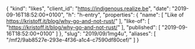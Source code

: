 {
  "kind": "likes",
  "client_id": "https://indigenous.realize.be",
  "date": "2019-09-16T18:52:00+0100",
  "h": "h-entry",
  "properties": {
    "name": [
      "Like of https://kristoff.it/blog/why-go-and-not-rust/"
    ],
    "like-of": [
      "https://kristoff.it/blog/why-go-and-not-rust/"
    ],
    "published": [
      "2019-09-16T18:52:00+0100"
    ]
  },
  "slug": "2019/09/1mg4u",
  "aliases": [
    "/mf2/9ab8527e-293e-4f36-a1c4-c7590df80cef/"
  ]
}
